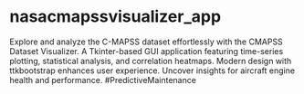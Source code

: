# nasacmapssvisualizer_app
Explore and analyze the C-MAPSS dataset effortlessly with the CMAPSS Dataset Visualizer. A Tkinter-based GUI application featuring time-series plotting, statistical analysis, and correlation heatmaps. Modern design with ttkbootstrap enhances user experience. Uncover insights for aircraft engine health and performance.  #PredictiveMaintenance
